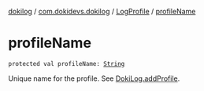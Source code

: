 [dokilog](../../index.md) / [com.dokidevs.dokilog](../index.md) / [LogProfile](index.md) / [profileName](./profile-name.md)

# profileName

`protected val profileName: `[`String`](https://kotlinlang.org/api/latest/jvm/stdlib/kotlin/-string/index.html)

Unique name for the profile. See [DokiLog.addProfile](../-doki-log/add-profile.md).

